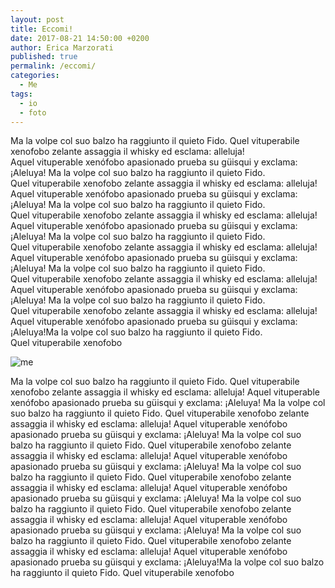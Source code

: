 ```yaml
---
layout: post
title: Eccomi!
date: 2017-08-21 14:50:00 +0200
author: Erica Marzorati
published: true
permalink: /eccomi/
categories:
  - Me
tags:
  - io
  - foto
---
```

Ma la volpe col suo balzo ha raggiunto il quieto Fido. Quel vituperabile xenofobo zelante assaggia il whisky ed esclama: alleluja!    
Aquel vituperable xenófobo apasionado prueba su güisqui y exclama: ¡Aleluya! Ma la volpe col suo balzo ha raggiunto il quieto Fido.   
Quel vituperabile xenofobo zelante assaggia il whisky ed esclama: alleluja! Aquel vituperable xenófobo apasionado prueba su güisqui y exclama: ¡Aleluya! Ma la volpe col suo balzo ha raggiunto il quieto Fido.   
Quel vituperabile xenofobo zelante assaggia il whisky ed esclama: alleluja! Aquel vituperable xenófobo apasionado prueba su güisqui y exclama: ¡Aleluya! Ma la volpe col suo balzo ha raggiunto il quieto Fido.   
Quel vituperabile xenofobo zelante assaggia il whisky ed esclama: alleluja! Aquel vituperable xenófobo apasionado prueba su güisqui y exclama: ¡Aleluya! Ma la volpe col suo balzo ha raggiunto il quieto Fido.   
Quel vituperabile xenofobo zelante assaggia il whisky ed esclama: alleluja! Aquel vituperable xenófobo apasionado prueba su güisqui y exclama: ¡Aleluya! Ma la volpe col suo balzo ha raggiunto il quieto Fido.   
Quel vituperabile xenofobo zelante assaggia il whisky ed esclama: alleluja! Aquel vituperable xenófobo apasionado prueba su güisqui y exclama: ¡Aleluya!Ma la volpe col suo balzo ha raggiunto il quieto Fido.   
Quel vituperabile xenofobo 

![me](https://farm5.staticflickr.com/4422/35884811983_49df0be386_k.jpg)

Ma la volpe col suo balzo ha raggiunto il quieto Fido. Quel vituperabile xenofobo zelante assaggia il whisky ed esclama: alleluja! Aquel vituperable xenófobo apasionado prueba su güisqui y exclama: ¡Aleluya! Ma la volpe col suo balzo ha raggiunto il quieto Fido. Quel vituperabile xenofobo zelante assaggia il whisky ed esclama: alleluja! Aquel vituperable xenófobo apasionado prueba su güisqui y exclama: ¡Aleluya! Ma la volpe col suo balzo ha raggiunto il quieto Fido. Quel vituperabile xenofobo zelante assaggia il whisky ed esclama: alleluja! Aquel vituperable xenófobo apasionado prueba su güisqui y exclama: ¡Aleluya! Ma la volpe col suo balzo ha raggiunto il quieto Fido. Quel vituperabile xenofobo zelante assaggia il whisky ed esclama: alleluja! Aquel vituperable xenófobo apasionado prueba su güisqui y exclama: ¡Aleluya! Ma la volpe col suo balzo ha raggiunto il quieto Fido. Quel vituperabile xenofobo zelante assaggia il whisky ed esclama: alleluja! Aquel vituperable xenófobo apasionado prueba su güisqui y exclama: ¡Aleluya! Ma la volpe col suo balzo ha raggiunto il quieto Fido. Quel vituperabile xenofobo zelante assaggia il whisky ed esclama: alleluja! Aquel vituperable xenófobo apasionado prueba su güisqui y exclama: ¡Aleluya!Ma la volpe col suo balzo ha raggiunto il quieto Fido. Quel vituperabile xenofobo 